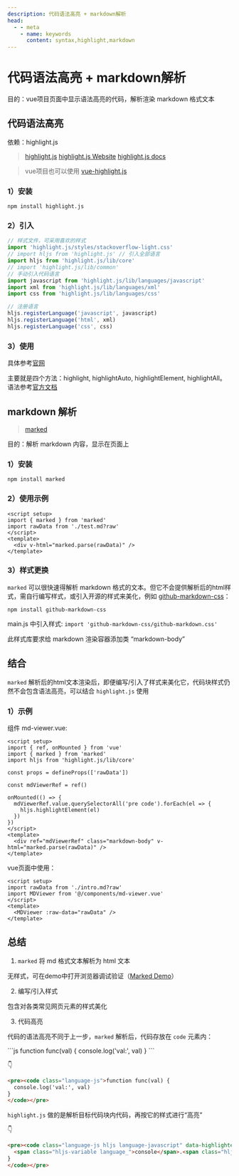 ```yaml
---
description: 代码语法高亮 + markdown解析
head:
  - - meta
    - name: keywords
      content: syntax,highlight,markdown
---
```


# 代码语法高亮 + markdown解析

目的：vue项目页面中显示语法高亮的代码，解析渲染 markdown 格式文本

## 代码语法高亮

依赖：highlight.js

> [highlight.js](https://github.com/highlightjs/highlight.js)
> [highlight.js Website](https://highlightjs.org/)
> [highlight.js docs](https://highlightjs.readthedocs.io/)

> vue项目也可以使用 [vue-highlight.js](https://github.com/gluons/vue-highlight.js)

### 1）安装

`npm install highlight.js`

### 2）引入

```js
// 样式文件，可采用喜欢的样式
import 'highlight.js/styles/stackoverflow-light.css'
// import hljs from 'highlight.js' // 引入全部语言
import hljs from 'highlight.js/lib/core'
// import 'highlight.js/lib/common'
// 手动引入代码语言
import javascript from 'highlight.js/lib/languages/javascript'
import xml from 'highlight.js/lib/languages/xml'
import css from 'highlight.js/lib/languages/css'

// 注册语言
hljs.registerLanguage('javascript', javascript)
hljs.registerLanguage('html', xml)
hljs.registerLanguage('css', css)
```

### 3）使用

具体参考[官网](https://github.com/highlightjs/highlight.js#basic-usage)

主要就是四个方法：highlight, highlightAuto, highlightElement, highlightAll。语法参考[官方文档](https://highlightjs.readthedocs.io/en/latest/api.html#highlight)

## markdown 解析

> [marked](https://github.com/markedjs/marked)

目的：解析 markdown 内容，显示在页面上

### 1）安装

`npm install marked`

### 2）使用示例

```vue
<script setup>
import { marked } from 'marked'
import rawData from './test.md?raw'
</script>
<template>
  <div v-html="marked.parse(rawData)" />
</template>
```

### 3）样式更换

`marked` 可以很快速得解析 markdown 格式的文本。但它不会提供解析后的html样式，需自行编写样式，或引入开源的样式来美化，例如 [github-markdown-css](https://github.com/sindresorhus/github-markdown-css)：

`npm install github-markdown-css`

main.js 中引入样式: `import 'github-markdown-css/github-markdown.css'`

此样式库要求给 markdown 渲染容器添加类 “markdown-body”

## 结合

`marked` 解析后的html文本渲染后，即便编写/引入了样式来美化它，代码块样式仍然不会包含语法高亮，可以结合 `highlight.js` 使用

### 1）示例

组件 md-viewer.vue:

```vue
<script setup>
import { ref, onMounted } from 'vue'
import { marked } from 'marked'
import hljs from 'highlight.js/lib/core'

const props = defineProps(['rawData'])

const mdViewerRef = ref()

onMounted(() => {
  mdViewerRef.value.querySelectorAll('pre code').forEach(el => {
    hljs.highlightElement(el)
  })
})
</script>
<template>
  <div ref="mdViewerRef" class="markdown-body" v-html="marked.parse(rawData)" />
</template>
```

vue页面中使用：

```vue
<script setup>
import rawData from './intro.md?raw'
import MDViewer from '@/components/md-viewer.vue'
</script>
<template>
  <MDViewer :raw-data="rawData" />
</template>
```

## 总结

1. `marked` 将 md 格式文本解析为 html 文本

无样式，可在demo中打开浏览器调试验证（[Marked Demo](https://marked.js.org/demo/)）

2. 编写/引入样式

包含对各类常见网页元素的样式美化

3. 代码高亮

代码的语法高亮不同于上一步，`marked` 解析后，代码存放在 `code` 元素内：

\`\`\`js
function func(val) {
  console.log('val:', val)
}
\`\`\`

👇

```html
<pre><code class="language-js">function func(val) {
  console.log('val:', val)
}
</code></pre>
```

`highlight.js` 做的是解析目标代码块内代码，再按它的样式进行“高亮”

👇

```html
<pre><code class="language-js hljs language-javascript" data-highlighted="yes"><span class="hljs-keyword">function</span> <span class="hljs-title function_">func</span>(<span class="hljs-params">val</span>) {
  <span class="hljs-variable language_">console</span>.<span class="hljs-title function_">log</span>(<span class="hljs-string">'val:'</span>, val)
}
</code></pre>
```
